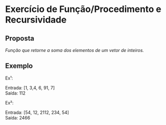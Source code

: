 # Exercício de Função/Procedimento e Recursividade

## Proposta
*Função que retorne a soma dos elementos de um vetor de inteiros.*

## Exemplo
<p>Ex¹:</p>
Entrada: [1, 3,4, 6, 91, 7]<br>
Saída: 112
<br>
<p>Ex²:</p>
Entrada: [54, 12, 2112, 234, 54]<br>
Saída: 2466